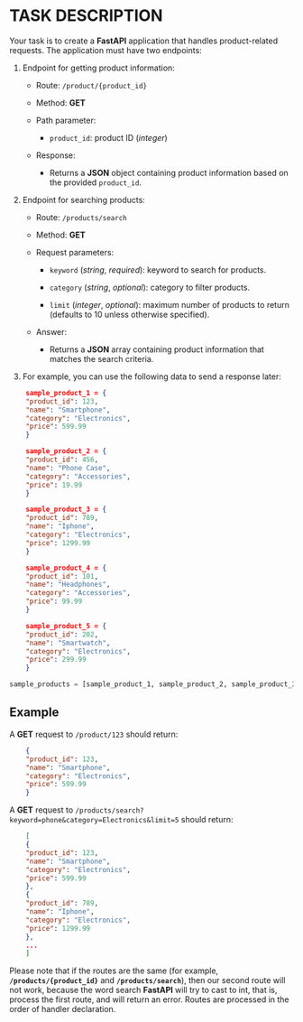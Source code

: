 # TASK DESCRIPTION

Your task is to create a **FastAPI** application that handles product-related requests. The application must have two endpoints:

1. Endpoint for getting product information:

    - Route: `/product/{product_id}`

    - Method: **GET**

    - Path parameter:

        - `product_id`: product ID (*integer*)

    - Response:

        - Returns a **JSON** object containing product information based on the provided `product_id`.

2. Endpoint for searching products:

    - Route: `/products/search`

    - Method: **GET**

    - Request parameters:

        - `keyword` (*string*, *required*): keyword to search for products.

        - `category` (*string*, *optional*): category to filter products.

        - `limit` (*integer*, *optional*): maximum number of products to return (defaults to 10 unless otherwise specified).

    - Answer:

        - Returns a **JSON** array containing product information that matches the search criteria.

3. For example, you can use the following data to send a response later:

```json
    sample_product_1 = {
    "product_id": 123,
    "name": "Smartphone",
    "category": "Electronics",
    "price": 599.99
    }

    sample_product_2 = {
    "product_id": 456,
    "name": "Phone Case",
    "category": "Accessories",
    "price": 19.99
    }

    sample_product_3 = {
    "product_id": 789,
    "name": "Iphone",
    "category": "Electronics",
    "price": 1299.99
    }

    sample_product_4 = {
    "product_id": 101,
    "name": "Headphones",
    "category": "Accessories",
    "price": 99.99
    }

    sample_product_5 = {
    "product_id": 202,
    "name": "Smartwatch",
    "category": "Electronics",
    "price": 299.99
    }
```

```python
sample_products = [sample_product_1, sample_product_2, sample_product_3, sample_product_4, sample_product_5]
```

## Example

A **GET** request to `/product/123` should return:

```json
    {
    "product_id": 123,
    "name": "Smartphone",
    "category": "Electronics",
    "price": 599.99
    }
```

A **GET** request to `/products/search?keyword=phone&category=Electronics&limit=5` should return:

```json
    [
    {
    "product_id": 123,
    "name": "Smartphone",
    "category": "Electronics",
    "price": 599.99
    },
    {
    "product_id": 789,
    "name": "Iphone",
    "category": "Electronics",
    "price": 1299.99
    },
    ...
    ]
```

Please note that if the routes are the same (for example, **`/products/{product_id}`** and **`/products/search`**), then our second route will not work, because the word search **FastAPI** will try to cast to int, that is, process the first route, and will return an error. Routes are processed in the order of handler declaration.
